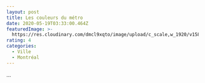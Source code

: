 ```yaml
---
layout: post
title: Les couleurs du métro
date: 2020-05-19T03:33:00.464Z
featuredImage: >-
  https://res.cloudinary.com/dmcl9xqto/image/upload/c_scale,w_1920/v1589859120/EFFECTS_a6nfhe.jpg
rating: 4
categories:
  - Ville
  - Montréal
---
```

...
